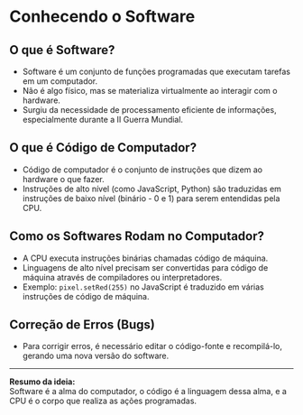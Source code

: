 # Conhecendo o Software

## O que é Software?
- Software é um conjunto de funções programadas que executam tarefas em um computador.
- Não é algo físico, mas se materializa virtualmente ao interagir com o hardware.
- Surgiu da necessidade de processamento eficiente de informações, especialmente durante a II Guerra Mundial.

## O que é Código de Computador?
- Código de computador é o conjunto de instruções que dizem ao hardware o que fazer.
- Instruções de alto nível (como JavaScript, Python) são traduzidas em instruções de baixo nível (binário - 0 e 1) para serem entendidas pela CPU.

## Como os Softwares Rodam no Computador?
- A CPU executa instruções binárias chamadas código de máquina.
- Linguagens de alto nível precisam ser convertidas para código de máquina através de compiladores ou interpretadores.
- Exemplo: `pixel.setRed(255)` no JavaScript é traduzido em várias instruções de código de máquina.

## Correção de Erros (Bugs)
- Para corrigir erros, é necessário editar o código-fonte e recompilá-lo, gerando uma nova versão do software.

---

**Resumo da ideia:**  
Software é a alma do computador, o código é a linguagem dessa alma, e a CPU é o corpo que realiza as ações programadas.
